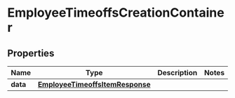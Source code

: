 

# EmployeeTimeoffsCreationContainer


## Properties

| Name | Type | Description | Notes |
|------------ | ------------- | ------------- | -------------|
|**data** | [**EmployeeTimeoffsItemResponse**](EmployeeTimeoffsItemResponse.md) |  |  |



